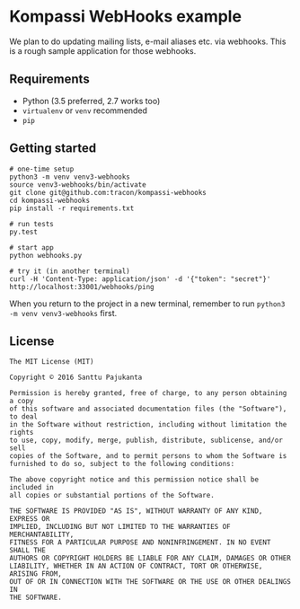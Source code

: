 # Kompassi WebHooks example

We plan to do updating mailing lists, e-mail aliases etc. via webhooks. This is a rough sample
application for those webhooks.

## Requirements

* Python (3.5 preferred, 2.7 works too)
* `virtualenv` or `venv` recommended
* `pip`

## Getting started

    # one-time setup
    python3 -m venv venv3-webhooks
    source venv3-webhooks/bin/activate
    git clone git@github.com:tracon/kompassi-webhooks
    cd kompassi-webhooks
    pip install -r requirements.txt

    # run tests
    py.test

    # start app
    python webhooks.py

    # try it (in another terminal)
    curl -H 'Content-Type: application/json' -d '{"token": "secret"}' http://localhost:33001/webhooks/ping

When you return to the project in a new terminal, remember to run `python3 -m venv venv3-webhooks`
first.

## License

    The MIT License (MIT)

    Copyright © 2016 Santtu Pajukanta

    Permission is hereby granted, free of charge, to any person obtaining a copy
    of this software and associated documentation files (the "Software"), to deal
    in the Software without restriction, including without limitation the rights
    to use, copy, modify, merge, publish, distribute, sublicense, and/or sell
    copies of the Software, and to permit persons to whom the Software is
    furnished to do so, subject to the following conditions:

    The above copyright notice and this permission notice shall be included in
    all copies or substantial portions of the Software.

    THE SOFTWARE IS PROVIDED "AS IS", WITHOUT WARRANTY OF ANY KIND, EXPRESS OR
    IMPLIED, INCLUDING BUT NOT LIMITED TO THE WARRANTIES OF MERCHANTABILITY,
    FITNESS FOR A PARTICULAR PURPOSE AND NONINFRINGEMENT. IN NO EVENT SHALL THE
    AUTHORS OR COPYRIGHT HOLDERS BE LIABLE FOR ANY CLAIM, DAMAGES OR OTHER
    LIABILITY, WHETHER IN AN ACTION OF CONTRACT, TORT OR OTHERWISE, ARISING FROM,
    OUT OF OR IN CONNECTION WITH THE SOFTWARE OR THE USE OR OTHER DEALINGS IN
    THE SOFTWARE.
